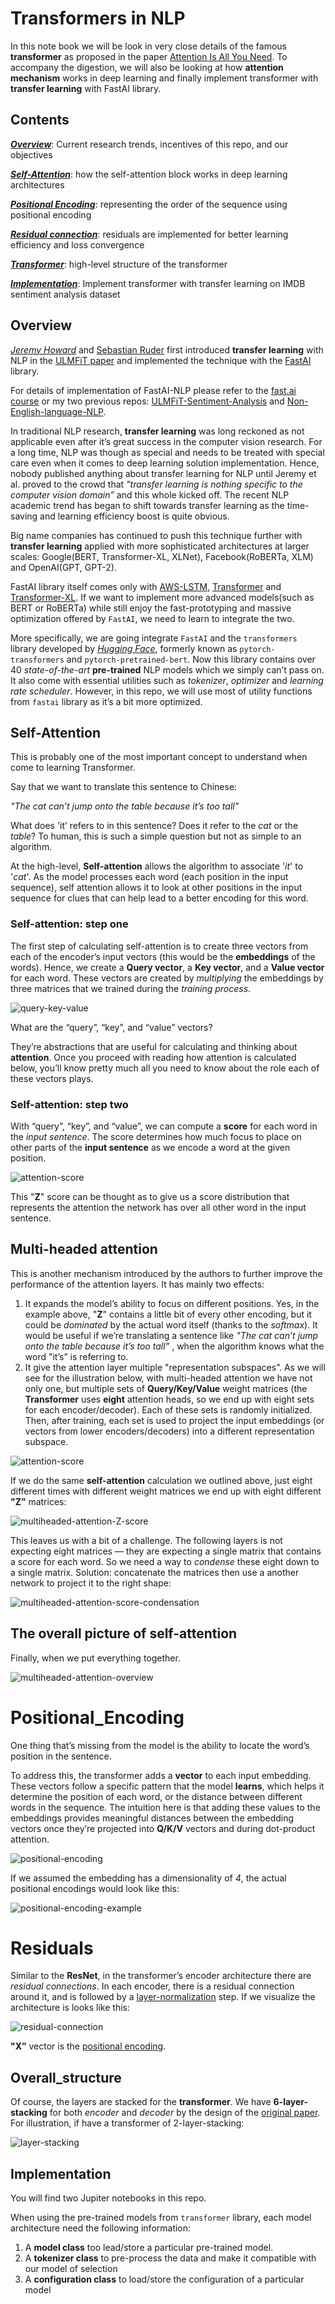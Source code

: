 # Transformers in NLP

In this note book we will be look in very close details of the famous **transformer** as proposed in the paper [Attention Is All You Need](https://arxiv.org/abs/1706.03762). To accompany the digestion, we will also be looking at how **attention mechanism** works in deep learning and finally implement transformer with **transfer learning** with FastAI library.

## Contents

[***Overview***](https://github.com/Sylar257/Transformers-in-NLP#overview): Current research trends, incentives of this repo, and our objectives

[***Self-Attention***](https://github.com/Sylar257/Transformers-in-NLP#self-attention): how the self-attention block works in deep learning architectures

[***Positional Encoding***](https://github.com/Sylar257/Transformers-in-NLP#positional_encoding): representing the order of the sequence using positional encoding

[***Residual connection***](https://github.com/Sylar257/Transformers-in-NLP#residuals): residuals are implemented for better learning efficiency and loss convergence

[***Transformer***](https://github.com/Sylar257/Transformers-in-NLP#Overall_structure): high-level structure of the transformer

[***Implementation***](https://github.com/Sylar257/Transformers-in-NLP#Implementation): Implement transformer with transfer learning on IMDB sentiment analysis dataset

## Overview

[*Jeremy Howard*](https://medium.com/@jeremyphoward) and [Sebastian Ruder](https://medium.com/@sebastianruder) first introduced **transfer learning** with NLP in the [ULMFiT paper](https://arxiv.org/pdf/1801.06146.pdf) and implemented the technique with the [FastAI](https://www.fast.ai/) library. 

For details of implementation of FastAI-NLP please refer to the [fast.ai course](https://course.fast.ai/videos/?lesson=4) or my two previous repos: [ULMFiT-Sentiment-Analysis](https://github.com/Sylar257/ULMFiT-Sentiment-Analysis) and [Non-English-language-NLP](https://github.com/Sylar257/Non-English-language-NLP).

In traditional NLP research, **transfer learning** was long reckoned as not applicable even after it’s great success in the computer vision research. For a long time, NLP was though as special and needs to be treated with special care even when it comes to deep learning solution implementation. Hence, nobody published anything about transfer learning for NLP until Jeremy et al. proved to the crowd that *"transfer learning is nothing specific to the computer vision domain”* and this whole kicked off. The recent NLP academic trend has began to shift towards transfer learning as the time-saving and learning efficiency boost is quite obvious.

Big name companies has continued to push this technique further with **transfer learning** applied with more sophisticated architectures at larger scales: Google(BERT, Transformer-XL, XLNet), Facebook(RoBERTa, XLM) and OpenAI(GPT, GPT-2). 

FastAI library itself comes only with [AWS-LSTM](https://arxiv.org/abs/1708.02182), [Transformer](https://arxiv.org/abs/1706.03762) and [Transformer-XL](https://arxiv.org/abs/1901.02860). If we want to implement more advanced models(such as BERT or RoBERTa) while still enjoy the fast-prototyping and massive optimization offered by `FastAI`, we need to learn to integrate the two.

More specifically, we are going integrate `FastAI` and the `transformers` library developed by *[Hugging Face](https://huggingface.co/)*, formerly known as `pytorch-transformers` and `pytorch-pretrained-bert`. Now this library contains over 40 *state-of-the-art* **pre-trained** NLP models which we simply can’t pass on. It also come with essential utilities such as *tokenizer*, *optimizer* and *learning rate scheduler*. However, in this repo, we will use most of utility functions from `fastai` library as it’s a bit more optimized.



## Self-Attention

This is probably one of the most important concept to understand when come to learning Transformer.

Say that we want to translate this sentence to Chinese:

*"The cat can’t jump onto the table because it’s too tall”* 

What does 'it’ refers to in this sentence? Does it refer to the *cat* or the *table*? To human, this is such a simple question but not as simple to an algorithm.

At the high-level, **Self-attention** allows the algorithm to associate '*it*' to '*cat*'. As the model processes each word (each position in the input sequence), self attention allows it to look at other positions in the input sequence for clues that can help lead to a better encoding for this word.

### Self-attention: step one

The first step of calculating self-attention is to create three vectors from each of the encoder’s input vectors (this would be the **embeddings** of the words). Hence, we create a **Query vector**, a **Key vector**, and a **Value vector** for each word. These vectors are created by *multiplying* the embeddings by three matrices that we trained during the *training process*.

![query-key-value](images/query-key-value.png)

What are the “query”, “key”, and “value” vectors?

They’re abstractions that are useful for calculating and thinking about **attention**. Once you proceed with reading how attention is calculated below, you’ll know pretty much all you need to know about the role each of these vectors plays.

### Self-attention: step two

With “query”, “key”, and “value”, we can compute a **score** for each word in the *input sentence*. The score determines how much focus to place on other parts of the **input sentence** as we encode a word at the given position.

![attention-score](images/attention-score.png)

This "**Z**" score can be thought as to give us a score distribution that represents the attention the network has over all other word in the input sentence.

## Multi-headed attention

This is another mechanism introduced by the authors to further improve the performance of the attention layers. It has mainly two effects:

1. It expands the model’s ability to focus on different positions. Yes, in the example above, "**Z**" contains a little bit of every other encoding, but it could be *dominated* by the actual word itself (thanks to the *softmax*). It would be useful if we’re translating a sentence like *"The cat can’t jump onto the table because it’s too tall”* , when the algorithm knows what the word "it’s” is referring to.
2. It give the attention layer multiple "representation subspaces”. As we will see for the illustration below, with multi-headed attention we have not only one, but multiple sets of **Query/Key/Value** weight matrices (the **Transformer** uses **eight** attention heads, so we end up with eight sets for each encoder/decoder). Each of these sets is randomly initialized. Then, after training, each set is used to project the input embeddings (or vectors from lower encoders/decoders) into a different representation subspace.

![attention-score](images/multiheaded-attention-QKV.png)

If we do the same **self-attention** calculation we outlined above, just eight different times with different weight matrices we end up with eight different **"Z”** matrices:

![multiheaded-attention-Z-score](images/multiheaded-attention-Z-score.png)

This leaves us with a bit of a challenge. The following layers is not expecting eight matrices — they are expecting a single matrix that contains a score for each word. So we need a way to *condense* these eight down to a single matrix. Solution: concatenate the matrices then use a another network to project it to the right shape:

![multiheaded-attention-score-condensation](images/multiheaded-attention-score-condensation.png)

## The overall picture of self-attention

Finally, when we put everything together.

![multiheaded-attention-overview](images/multiheaded-attention-overview.png)

# Positional_Encoding

One thing that’s missing from the model is the ability to locate the word’s position in the sentence.

To address this, the transformer adds a **vector** to each input embedding. These vectors follow a specific pattern that the model **learns**, which helps it determine the position of each word, or the distance between different words in the sequence. The intuition here is that adding these values to the embeddings provides meaningful distances between the embedding vectors once they’re projected into **Q/K/V** vectors and during dot-product attention.

![positional-encoding](images/positional-encoding.png)

If we assumed the embedding has a dimensionality of *4*, the actual positional encodings would look like this:

![positional-encoding-example](images/positional-encoding-example.png)

# Residuals

Similar to the **ResNet**, in the transformer’s encoder architecture there are *residual connections*. In each encoder, there is a residual connection around it, and is followed by a [layer-normalization](https://arxiv.org/abs/1607.06450) step. If we visualize the architecture is looks like this:

![residual-connection](images/residual-connection.png)

**"X”** vector is the [positional encoding](https://github.com/Sylar257/Transformers-in-NLP#positional_encoding).

## Overall_structure

Of course, the layers are stacked for the **transformer**. We have **6-layer-stacking** for both *encoder* and *decoder* by the design of the [original paper](https://arxiv.org/abs/1706.03762). For illustration, if have a transformer of 2-layer-stacking:

![layer-stacking](images/layer-stacking.png)

## Implementation

You will find two Jupiter notebooks in this repo. 



When using the pre-trained models from `transformer` library, each model architecture need the following information:

1. A **model class** too lead/store a particular pre-trained model.
2. A **tokenizer class** to pre-process the data and make it compatible with our model of selection
3. A **configuration class** to load/store the configuration of a particular model

